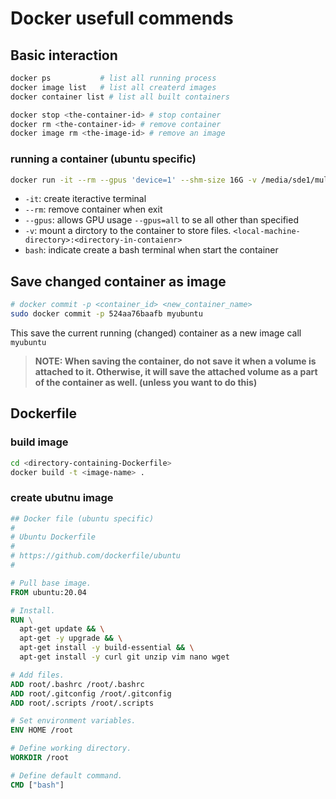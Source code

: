 # Docker usefull commends 

## Basic interaction 

```bash
docker ps           # list all running process
docker image list   # list all createrd images
docker container list # list all built containers

docker stop <the-container-id> # stop container
docker rm <the-container-id> # remove container
docker image rm <the-image-id> # remove an image
```

### running a container (ubuntu specific)

``` bash
docker run -it --rm --gpus 'device=1' --shm-size 16G -v /media/sde1/multy:/workspace 8d981c027411 bash
```

- `-it`: create iteractive terminal
- `--rm`: remove container when exit 
- `--gpus`: allows GPU usage `--gpus=all` to se all other than specified
- `-v`: mount a dirctory to the container to store files. `<local-machine-directory>:<directory-in-contaienr>`
- `bash`: indicate create a bash terminal when start the container

## Save changed container as image
```bash
# docker commit -p <container_id> <new_container_name>
sudo docker commit -p 524aa76baafb myubuntu
```
This save the current running (changed) container as a new image call `myubuntu`

> **NOTE: When saving the container, do not save it when a volume is attached to it. Otherwise, it will save the attached volume as a part of the container as well. (unless you want to do this)**

## Dockerfile
### build image
```bash
cd <directory-containing-Dockerfile>
docker build -t <image-name> .
```

### create ubutnu image
```Dockerfile
## Docker file (ubuntu specific)
#
# Ubuntu Dockerfile
#
# https://github.com/dockerfile/ubuntu
#

# Pull base image.
FROM ubuntu:20.04

# Install.
RUN \
  apt-get update && \
  apt-get -y upgrade && \
  apt-get install -y build-essential && \
  apt-get install -y curl git unzip vim nano wget  

# Add files.
ADD root/.bashrc /root/.bashrc
ADD root/.gitconfig /root/.gitconfig
ADD root/.scripts /root/.scripts

# Set environment variables.
ENV HOME /root

# Define working directory.
WORKDIR /root

# Define default command.
CMD ["bash"]
```